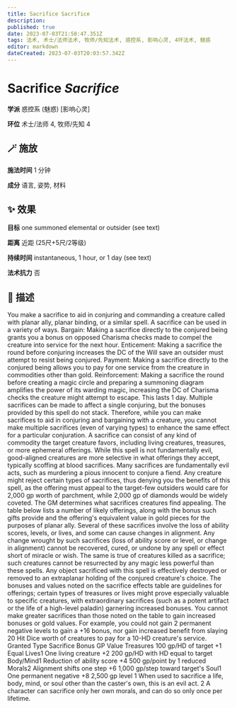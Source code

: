 ```yaml
---
title: Sacrifice Sacrifice
description: 
published: true
date: 2023-07-03T21:58:47.351Z
tags: 法术, 术士/法师法术, 牧师/先知法术, 惑控系, 影响心灵, 4环法术, 魅惑
editor: markdown
dateCreated: 2023-07-03T20:03:57.342Z
---
```


# **Sacrifice** *Sacrifice*

**学派** 惑控系 (魅惑) \[影响心灵\] 

**环位** 术士/法师 4, 牧师/先知 4

## 🪄 施放

**施法时间** 1 分钟

**成分** 语言, 姿势, 材料

## ✨ 效果 

**目标** one summoned elemental or outsider (see text) 

**距离** 近距 (25尺+5尺/2等级)  

**持续时间** instantaneous, 1 hour, or 1 day (see text) 

**法术抗力** 否

## 📖 描述

You make a sacrifice to aid in conjuring and commanding a creature called with planar ally, planar binding, or a similar spell. A sacrifice can be used in a variety of ways.  Bargain: Making a sacrifice directly to the conjured being grants you a bonus on opposed Charisma checks made to compel the creature into service for the next hour.  Enticement: Making a sacrifice the round before conjuring increases the DC of the Will save an outsider must attempt to resist being conjured.  Payment: Making a sacrifice directly to the conjured being allows you to pay for one service from the creature in commodities other than gold.  Reinforcement: Making a sacrifice the round before creating a magic circle and preparing a summoning diagram amplifies the power of its warding magic, increasing the DC of Charisma checks the creature might attempt to escape. This lasts 1 day.  Multiple sacrifices can be made to affect a single conjuring, but the bonuses provided by this spell do not stack. Therefore, while you can make sacrifices to aid in conjuring and bargaining with a creature, you cannot make multiple sacrifices (even of varying types) to enhance the same effect for a particular conjuration.  A sacrifice can consist of any kind of commodity the target creature favors, including living creatures, treasures, or more ephemeral offerings. While this spell is not fundamentally evil, good-aligned creatures are more selective in what offerings they accept, typically scoffing at blood sacrifices. Many sacrifices are fundamentally evil acts, such as murdering a pious innocent to conjure a fiend. Any creature might reject certain types of sacrifices, thus denying you the benefits of this spell, as the offering must appeal to the target-few outsiders would care for 2,000 gp worth of parchment, while 2,000 gp of diamonds would be widely coveted. The GM determines what sacrifices creatures find appealing.  The table below lists a number of likely offerings, along with the bonus such gifts provide and the offering's equivalent value in gold pieces for the purposes of planar ally. Several of these sacrifices involve the loss of ability scores, levels, or lives, and some can cause changes in alignment. Any change wrought by such sacrifices (loss of ability score or level, or change in alignment) cannot be recovered, cured, or undone by any spell or effect short of miracle or wish. The same is true of creatures killed as a sacrifice; such creatures cannot be resurrected by any magic less powerful than these spells. Any object sacrificed with this spell is effectively destroyed or removed to an extraplanar holding of the conjured creature's choice. The bonuses and values noted on the sacrifice effects table are guidelines for offerings; certain types of treasures or lives might prove especially valuable to specific creatures, with extraordinary sacrifices (such as a potent artifact or the life of a high-level paladin) garnering increased bonuses.  You cannot make greater sacrifices than those noted on the table to gain increased bonuses or gold values. For example, you could not gain 2 permanent negative levels to gain a +16 bonus, nor gain increased benefit from slaying 20 Hit Dice worth of creatures to pay for a 10-HD creature's service.  Granted  Type Sacrifice Bonus GP Value  Treasures 100 gp/HD of target +1 Equal  Lives1 One living creature +2 200 gp/HD with HD equal to target  Body/Mind1 Reduction of ability score +4 500 gp/point by 1 reduced  Morals2 Alignment shifts one step +6 1,000 gp/step toward target's  Soul1 One permanent negative +8 2,500 gp level  1 When used to sacrifice a life, body, mind, or soul other than the caster's own, this is an evil act.  2 A character can sacrifice only her own morals, and can do so only once per lifetime.
    